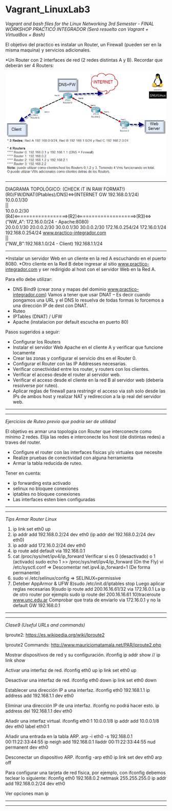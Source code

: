 # Vagrant_LinuxLab3

*_Vagrant and bash files for the Linux Networking 3rd Semester -  FINAL WORKSHOP_*
*PRACTICO INTEGRADOR (Será resuelto con Vagrant + VirtualBox + Bash)*

El objetivo del practico es instalar un Router, un Firewall (pueden ser en la misma maquina) y servicios adicionales.

*Un Router con 2 interfaces de red (2 redes distintas A y B). Recordar que deberán ser 4 Routers:

![alt tag](https://github.com/exequielrafaela/Vagrant_LinuxLab3/blob/Testing/images/topology_diagram.png)
_____________________________________________________________________________________________________
DIAGRAMA TOPOLÓGICO: (CHECK iT IN RAW FORMAT!) 								                      
                        (R0/FW/DNAT(IPtables)/DNS)<=>(INTERNET GW 192.168.0.1/24)                    
		        10.0.0.1/30        			                                     
		         ||                                      		                     
   	      		10.0.0.2/30				 		 		             
(R4)<==================>(R2)<====================>(R3)<=>("NW_A": 172.16.0.0/24 - Apache:8080)       
20.0.0.1/30 20.0.0.2/30    30.0.0.1/30 30.0.0.2/30    172.16.0.254/24     172.16.0.1/24              
192.168.0.254/24                                                          www.practico-integrador.com                             
||					                                  
("NW_B":192.168.1.0/24 - Client)
192.168.1.1/24
_____________________________________________________________________________________________________ 
  
*Instalar un servidor Web en un cliente en la red A escuchando en el puerto 8080.
*Otro cliente en la Red B debe ingresar al sitio www.practico-integrador.com y ser redirigido al host con el servidor Web en la Red A.

Para ello debe utilizar:
* DNS Bind9 (crear zona y mapas del dominio www.practico-integrador.com)
Vamos a tener que usar DNAT – Es decir cuando pongamos una URL y el DNS lo resuelva de todas formas lo forcemos a una dirección  IP de dest con DNAT.
* Ruteo
* IPTables (DNAT) / UFW
* Apache (instalacion por default escucha en puerto 80)

Pasos sugeridos a seguir:
* Configurar los Routers
* Instalar el servidor Web Apache en el cliente A y verificar que funcione locamente
* Crear las zonas y configurar el servicio dns en el Router 0.
* Configurar el Router con las IP Addresses necesarias.
* Verificar conectividad entre los router, y routers con los clientes.
* Verificar el acceso desde el router al servidor web.
* Verificar el acceso desde el cliente en la red B al servidor web (deberia resolverse por ruteo).
* Aplicar reglas de firewall para restringir el acceso via ssh solo desde las IPs de ambos host y realizar NAT y redireccion a la ip real del servidor web.

____________________________________________________________
____________________________________________________________

*Ejercicios de Ruteo previo que podría ser de utilidad*

El objetivo es armar una topologia con Router que interconecte como mínimo 2 redes. 
Elija las redes e interconecte los host (de distintas redes) a traves del router.

* Configure el router con las interfaces fisicas y/o virtuales que necesite
* Realize pruebas de conectividad con alguna herramienta
* Armar la tabla reducida de ruteo.

Tener en cuenta:
* ip forwarding esta activado
* selinux no bloquee conexiones
* iptables no bloquee conexiones
* Las interfaces esten bien configuradas

____________________________________________________________
____________________________________________________________

*Tips Armar Router Linux*

1) ip link set eth0 up
2) ip addr add 192.168.0.2/24 dev eth0 (ip addr del 192.168.0.2/24 dev eth0)
3) ip addr add 172.16.0.2/24 dev eth0
4) ip route add default via 192.168.0.1
5) cat /proc/sys/net/ipv4/ip_forward
Verificar si es 0 (desactivado) o 1 (activado)
sudo echo 1 >> /proc/sys/net/ipv4/ip_forward (On the Fly)
vi /etc/sysctl.conf => Descomentar net.ipv4.ip_forward=1 (De forma permanente)
6) sudo vi /etc/selinux/config => SELINUX=permissive
7) Deteber AppArmor & UFW
8)sudo /etc/init.d/iptables stop
Luego aplicar reglas necesarias
9)sudo ip route add 200.16.16.61/32 via 172.16.0.1
La ip de otro router por ejemplo
sudo ip route del 200.16.16.61
10)traceroute www.unc.edu.ar
Comprobar que trata de enviarlo via 172.16.0.1 y no la default GW 192.168.0.1

____________________________________________________________
____________________________________________________________

*Clase9 (Useful URLs and commands)*

Iproute2:
https://es.wikipedia.org/wiki/Iproute2

Iproute2 Commands:
http://www.mauriciomatamala.net/PAR/iproute2.php

Mostrar dispositivos de red y su configuración.
	ifconfig
	ip addr show // ip link show

Activar una interfaz de red.
	ifconfig eth0 up
	ip link set eth0 up

Desactivar una interfaz de red.
	ifconfig eth0 down
	ip link set eth0 down

Establecer una dirección IP a una interfaz.
	ifconfig eth0 192.168.1.1
	ip address add 192.168.1.1 dev eth0

Eliminar una dirección IP de una interfaz.
	ifconfig no podrá hacer esto.
	ip address del 192.168.1.1 dev eth0

Añadir una interfaz virtual.
	ifconfig eth0:1 10.0.0.1/8
	ip addr add 10.0.0.1/8 dev eth0 label eth0:1

Añadir una entrada en la tabla ARP.
	arp -i eth0 -s 192.168.0.1 00:11:22:33:44:55
	ip neigh add 192.168.0.1 lladdr 00:11:22:33:44:55 nud permanent dev eth0

Desconectar un dispositivo ARP.
	ifconfig -arp eth0
	ip link set dev eth0 arp off

Para configurar una tarjeta de red física, por ejemplo, con ifconfig debemos teclear lo siguiente:
	ifconfig eth0 192.168.0.2 netmask 255.255.255.0
	ip addr add 192.168.0.2/24 dev eth0

Ver opciones
	man ip

____________________________________________________________
____________________________________________________________
